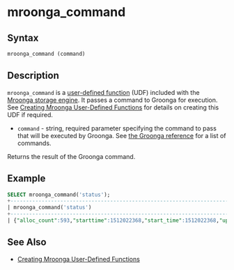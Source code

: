 # mroonga_command

## Syntax

```sql
mroonga_command (command)
```

## Description

`mroonga_command` is a [user-defined function](/programming-customizing-mariadb/user-defined-functions) (UDF) included with the [Mroonga storage engine](/columns-storage-engines-and-plugins/storage-engines/mroonga). It passes a command to Groonga for execution. See [Creating Mroonga User-Defined Functions](/columns-storage-engines-and-plugins/storage-engines/mroonga/mroonga-user-defined-functions/creating-mroonga-user-defined-functions) for details on creating this UDF if required.

- `command` - string, required parameter specifying the command to pass that will be executed by Groonga. See [the Groonga reference](http://groonga.org/docs/reference/command.html) for a list of commands.

Returns the result of the Groonga command.

## Example

```sql
SELECT mroonga_command('status');
+----------------------------------------------------------------------------------------------------------------------------------------------------------------------------------------------------------------+
| mroonga_command('status')                                                                                                                                                                                      |
+----------------------------------------------------------------------------------------------------------------------------------------------------------------------------------------------------------------+
| {"alloc_count":593,"starttime":1512022368,"start_time":1512022368,"uptime":13510,"version":"7.0.7","n_queries":0,"cache_hit_rate":0.0,"command_version":1,"default_command_version":1,"max_command_version":3} |
```

## See Also

- [Creating Mroonga User-Defined Functions](/columns-storage-engines-and-plugins/storage-engines/mroonga/mroonga-user-defined-functions/creating-mroonga-user-defined-functions)